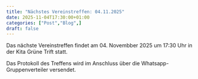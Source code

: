 ```yaml
---
title: "Nächstes Vereinstreffen: 04.11.2025"
date: 2025-11-04T17:30:00+01:00
categories: ["Post","Blog",]
draft: false
---
```


Das nächste Vereinstreffen findet am 04. Novembber 2025 um 17:30 Uhr in der Kita Grüne Trift statt.

Das Protokoll des Treffens wird im Anschluss über die Whatsapp-Gruppenverteiler versendet.

